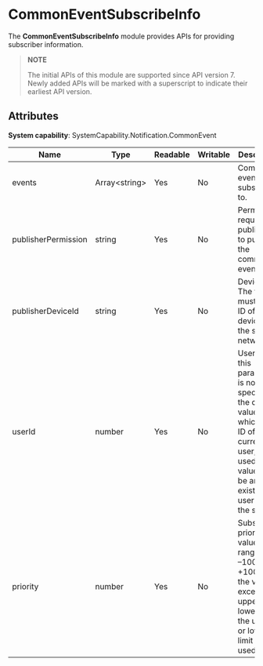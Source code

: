 # CommonEventSubscribeInfo

The **CommonEventSubscribeInfo** module provides APIs for providing subscriber information.

> **NOTE**
>
> The initial APIs of this module are supported since API version 7. Newly added APIs will be marked with a superscript to indicate their earliest API version.

## Attributes

**System capability**: SystemCapability.Notification.CommonEvent

| Name               | Type          | Readable| Writable| Description                                                        |
| ------------------- | -------------- | ---- | ---- | ------------------------------------------------------------ |
| events              | Array\<string> | Yes | No | Common events to subscribe to.                                        |
| publisherPermission | string         | Yes | No | Permissions required for publishers to publish the common event.                                            |
| publisherDeviceId   | string         | Yes | No | Device ID. The value must be the ID of a device on the same network.            |
| userId              | number         | Yes | No | User ID. If this parameter is not specified, the default value, which is the ID of the current user, will be used. The value must be an existing user ID in the system.|
| priority            | number         | Yes | No | Subscriber priority. The value ranges from –100 to +1000. If the value exceeds the upper or lower limit, the upper or lower limit is used.                |
